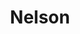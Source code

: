 ---
title: "Nelson"
summary: "Nelson is an American rock band founded by singer/songwriters Matthew and Gunnar Nelson . The band achieved success during the early 1990s with their debut album After the Rain, that included \" Love and Affection\".After the success of their first album, the band claims to have been faced with conflicts with their record label, lack of support from the media, and the shift in music towards grunge and alternative rock. They eventually split with Geffen Records in 1995. Despite this, the band has continued to produce and release albums independently under their own label, Stone Canyon Records.Matthew and Gunnar also perform under the name of Ricky Nelson Remembered, as a tribute to their father. They are listed in the Guinness Book of World Records as the only family to reach number one record status in three successive generations ."
slug: "nelson"
image: "nelson.jpg"
apple_music_artist_url: "https://music.apple.com/gb/artist/nelson/1616925033"
wikipedia_url: "https://en.wikipedia.org/wiki/Nelson_(band)"
---